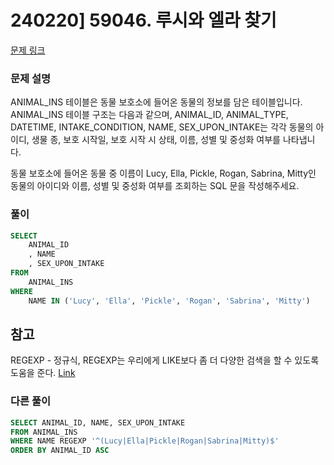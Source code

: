 # 240220] 59046. 루시와 엘라 찾기

[문제 링크](https://school.programmers.co.kr/learn/courses/30/lessons/59046)

### 문제 설명
ANIMAL_INS 테이블은 동물 보호소에 들어온 동물의 정보를 담은 테이블입니다. ANIMAL_INS 테이블 구조는 다음과 같으며, ANIMAL_ID, ANIMAL_TYPE, DATETIME, INTAKE_CONDITION, NAME, SEX_UPON_INTAKE는 각각 동물의 아이디, 생물 종, 보호 시작일, 보호 시작 시 상태, 이름, 성별 및 중성화 여부를 나타냅니다.

동물 보호소에 들어온 동물 중 이름이 Lucy, Ella, Pickle, Rogan, Sabrina, Mitty인 동물의 아이디와 이름, 성별 및 중성화 여부를 조회하는 SQL 문을 작성해주세요.

### 풀이
```sql
SELECT
    ANIMAL_ID
    , NAME
    , SEX_UPON_INTAKE
FROM 
    ANIMAL_INS
WHERE
    NAME IN ('Lucy', 'Ella', 'Pickle', 'Rogan', 'Sabrina', 'Mitty')
```

## 참고
REGEXP - 정규식, REGEXP는 우리에게 LIKE보다 좀 더 다양한 검색을 할 수 있도록 도움을 준다. [Link](https://steemit.com/mysql/@seobangnim/mysql-regexp)

###  다른 풀이
```sql
SELECT ANIMAL_ID, NAME, SEX_UPON_INTAKE
FROM ANIMAL_INS
WHERE NAME REGEXP '^(Lucy|Ella|Pickle|Rogan|Sabrina|Mitty)$'
ORDER BY ANIMAL_ID ASC
```
